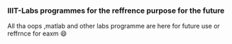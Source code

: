 ### IIIT-Labs programmes for the reffrence purpose for the future
All tha oops ,matlab and other labs programme are here for future use or reffrnce for eaxm :smile:
